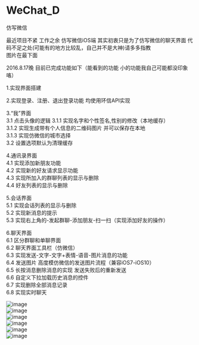 # WeChat_D
仿写微信   
   
  最近项目不紧 工作之余 仿写微信iOS端  其实初衷只是为了仿写微信的聊天界面   代码不足之处(可能有的地方比较乱，自己并不是大神)请多多指教   
  图片在最下面   

2016.8.17晚  目前已完成功能如下（能看到的功能 小的功能我自己可能都没印象咯）      
   
   1.实现界面搭建    
   
   2.实现登录、注册、退出登录功能 均使用环信API实现   
   
   3.“我”界面   
       3.1 点击头像的逻辑
        3.1.1 实现名字和个性签名,性别的修改（本地缓存）   
        3.1.2 实现生成带有个人信息的二维码图片 并可以保存在本地   
        3.1.3 实现仿微信的城市选择   
        3.2 设置选项默认为清理缓存   
        
  4.通讯录界面   
       4.1 实现添加新朋友功能   
       4.2 实现新的好友请求显示功能   
       4.3 实现所加入的群聊列表的显示与删除      
       4.4 好友列表的显示与删除    
       
  5.会话界面   
       5.1 实现会话列表的显示与删除   
       5.2 实现新消息的提示   
       5.3 实现右上角的-发起群聊-添加朋友-扫一扫（实现添加好友的操作）   
       
  6.聊天界面   
       6.1 区分群聊和单聊界面   
       6.2 聊天界面工具栏（仿微信）   
       6.3 实现发送-文字-文字+表情-语音-图片消息的功能   
       6.4 发送图片 高度模仿微信的发送图片流程（兼容iOS7-iOS10）    
       6.5 长按消息删除消息的实现 发送失败后的重新发送   
       6.6 自定义下拉加载历史消息的控件   
       6.7 实现删除全部消息记录   
       6.8 实现实时聊天
        
       
   ![image](http://ww1.sinaimg.cn/mw690/80888a28jw1f6x2lcnio2g20ab0iftnr.gif)   
   ![image](http://ww4.sinaimg.cn/mw690/80888a28jw1f6x2laphoig20ab0ifb1w.gif)   
   ![image](http://ww3.sinaimg.cn/mw690/80888a28jw1f6x2l7krwlg20ab0ifb29.gif)   
   ![image](http://ww1.sinaimg.cn/mw690/80888a28jw1f6x2l38neyg20ai0ia4qv.gif)   
   ![image](http://ww1.sinaimg.cn/mw690/80888a28jw1f6x2ltce9vg20ab0ifu0y.gif)   
   ![image](http://ww4.sinaimg.cn/mw690/80888a28jw1f6x2lkhsf3g20ab0ifnpe.gif)    
   

